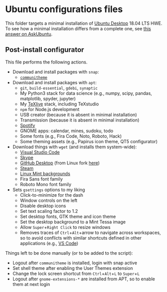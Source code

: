 # Ubuntu configurations files

This folder targets a minimal installation of [Ubuntu Desktop](https://www.ubuntu.com/desktop) 18.04 LTS HWE.
To see how a minimal installation differs from a complete one, see [this answer on AskUbuntu](https://askubuntu.com/a/1036557).


## Post-install configurator

This file performs the following actions.

- Download and install packages with `snap`:
	- [`communitheme`](https://snapcraft.io/communitheme)
- Download and install packages with `apt`:
	- `git`, `build-essential`, `gdebi`, `synaptic`
	- My Python3 stack for data science (e.g., numpy, scipy, pandas, matplotlib, spyder, jupyter)
	- My [TeXlive](https://tug.org/texlive/) stack, including TeXstudio
	- `npm` for Node.js development
	- USB creator (because it is absent in minimal installation)
	- Transmission (because it is absent in minimal installation)
	- [Spotify](https://www.spotify.com/download/linux/)
	- GNOME apps: calendar, mines, sudoku, todo
	- Some fonts (e.g., Fira Code, Noto, Roboto, Hack)
	- Some theming assets (e.g., Papirus icon theme, QT5 configurator)
- Download things with `wget` (and installs them system-wide):
	- [Visual Studio Code](https://code.visualstudio.com/)
	- [Skype](https://www.skype.com/en/get-skype/)
	- [GitHub Desktop](https://desktop.github.com/) (from Linux fork [here](https://github.com/shiftkey/desktop/))
	- [Steam](https://store.steampowered.com/about/)
	- [Linux Mint backgrounds](http://packages.linuxmint.com/list.php?release=Tessa#main)
	- Fira Sans font family
	- Roboto Mono font family
- Sets `gsettings` options to my liking
	- Click-to-minimize for the dash
	- Window controls on the left
	- Disable desktop icons
	- Set text scaling factor to 1.2
	- Set desktop fonts, GTK theme and icon theme
	- Set the desktop background to a Mint Tessa image
	- Allow `Super`+`Right Click` to resize windows
	- Removes traces of `Ctrl`+`Alt`+arrow to navigate across workspaces, so to avoid conflicts with similar shortcuts defined in other applications (e.g., [VS Code](https://github.com/Microsoft/vscode/issues/509))


Things left to be done manually (or to be added to the script):

- Logout after `communitheme` is installed, login with snap active
- Set shell theme after enabling the User Themes extension
- Change the lock screen shortcut from `Ctrl`+`Alt`+`L` to `Super`+`L`
- Logout after `gnome-extensions-*` are installed from APT, so to enable them at next login
